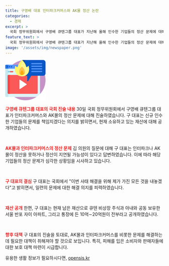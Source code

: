 ```yaml
---
title: 구영배 대표 인터파크커머스와 AK몰 정산 논란
categories:
  - 경제
excerpt: >
  국회 정무위원회에서 구영배 큐텐그룹 대표가 지난해 올해 인수한 기업들의 정산 문제에 대해 출석하고 답변했다. 그는 AK몰과 인터파크커머스의 정산이 어려울 수 있다고 밝히고, 해당 문제에 대한 책임을 지겠다고 약속했다. 또한, 금융감독원장과의 공동 대응에 대한 질문에 대해 명확한 대답을 얻지 못하고 어려움을 표현했다. 그의 재산에 대한 공개적인 발언도 큰 관심을 끌었다.
feature_text: >
  국회 정무위원회에서 구영배 큐텐그룹 대표가 지난해 올해 인수한 기업들의 정산 문제에 대해 출석하고 답변했다. 그는 AK몰과 인터파크커머스의 정산이 어려울 수 있다고 밝히고, 해당 문제에 대한 책임을 지겠다고 약속했다. 또한, 금융감독원장과의 공동 대응에 대한 질문에 대해 명확한 대답을 얻지 못하고 어려움을 표현했다. 그의 재산에 대한 공개적인 발언도 큰 관심을 끌었다.
image: '/assets/img/newspaper.png'
---
```


<p><img src="/assets/img/news.png" alt="rentncar 속보" /></p>

<p><b><span style="color: #ee2323;">구영배 큐텐그룹 대표의 국회 진술 내용</span></b>
30일 국회 정무위원회에서 구영배 큐텐그룹 대표가 인터파크커머스와 AK몰의 정산 문제에 대해 진술하였습니다. 구 대표는 신규 인수한 기업들의 문제를 책임지겠다는 의지를 밝히면서, 현재 소유하고 있는 재산에 대해 공개하였습니다.</p>

<p data-ke-size="size16">&nbsp;</p>

<p><b><span style="color: #ee2323;">AK몰과 인터파크커머스의 정산 문제</span></b>
김 의원의 질문에 대해 구 대표는 인터파크나 AK몰이 정산을 못하거나 정산이 지연될 가능성이 있다고 답변하였습니다. 이에 따라 해당 기업들의 정산 문제가 심각한 상황임을 시사하고 있습니다.</p>

<p data-ke-size="size16">&nbsp;</p>

<p><b><span style="color: #ee2323;">구 대표의 결심</span></b>
구 대표는 국회에서 "이번 사태 해결을 위해 제가 가진 모든 것을 내놓겠다"고 밝히면서, 일련의 문제에 대한 해결 의지를 피력하였습니다. </p>

<p data-ke-size="size16">&nbsp;</p>

<p><b><span style="color: #ee2323;">재산 공개</span></b>
한편, 구 대표는 현재 남은 재산으로 큐텐 비상장 주식과 아내와 공동 보유한 서울 반포 자이 아파트, 그리고 통장에 든 10억∼20억원이 전부라고 공개하였습니다.</p>

<p data-ke-size="size16">&nbsp;</p>

<p><b><span style="color: #ee2323;">향후 대책</span></b>
구 대표의 진술을 토대로, AK몰과 인터파크커머스를 비롯한 문제를 해결하는 데 필요한 대책이 취해져야 할 것으로 보입니다. 특히, 피해를 입은 소비자와 판매자들에 대한 보호 대책 마련이 시급합니다.</p>
유용한 생활 정보가 필요하시다면, <a href="https://opensis.kr" rel="dofollow">opensis.kr</a>


